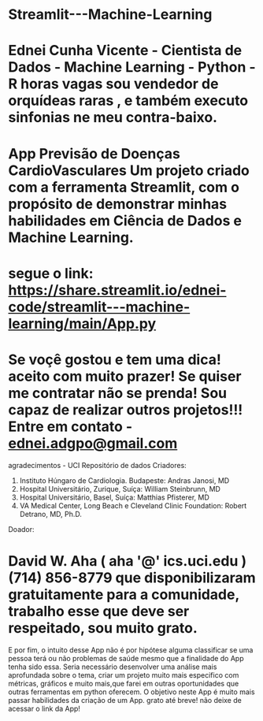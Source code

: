 # Streamlit---Machine-Learning
Ednei Cunha Vicente - Cientista de Dados - Machine Learning - Python - R 
horas vagas sou vendedor de orquídeas raras , e também executo sinfonias ne meu contra-baixo.
==============================================================================================
App Previsão de Doenças CardioVasculares 
Um projeto criado com a ferramenta Streamlit, com o propósito de demonstrar minhas habilidades
em Ciência de Dados e Machine Learning. 
===============================================================================================
segue o link:
https://share.streamlit.io/ednei-code/streamlit---machine-learning/main/App.py
===============================================================================================
Se voçê gostou e tem uma dica! aceito com muito prazer! 
Se quiser me contratar não se prenda! Sou capaz de realizar outros projetos!!!
Entre em contato - ednei.adgpo@gmail.com
=================================================================================================
agradecimentos - UCI Repositório de dados Criadores:

1. Instituto Húngaro de Cardiologia. Budapeste: Andras Janosi, MD
2. Hospital Universitário, Zurique, Suíça: William Steinbrunn, MD
3. Hospital Universitário, Basel, Suíça: Matthias Pfisterer, MD
4. VA Medical Center, Long Beach e Cleveland Clinic Foundation: Robert Detrano, MD, Ph.D.

Doador:

David W. Aha ( aha '@' ics.uci.edu ) (714) 856-8779
que disponibilizaram gratuitamente para a comunidade, trabalho esse que deve ser respeitado, sou muito grato.
===============================================================================================================
E por fim, o intuito desse App não é por hipótese alguma classificar se uma pessoa terá ou não problemas de saúde
mesmo que a finalidade do App tenha sido essa.
Seria necessário desenvolver uma  análise mais aprofundada sobre o tema, criar um projeto muito mais especifico com métricas,
gráficos e muito mais,que farei em outras oportunidades que outras ferramentas em python oferecem. O objetivo neste App é muito mais passar habilidades da criação de um App.
grato até breve! não deixe de acessar o link da App!
